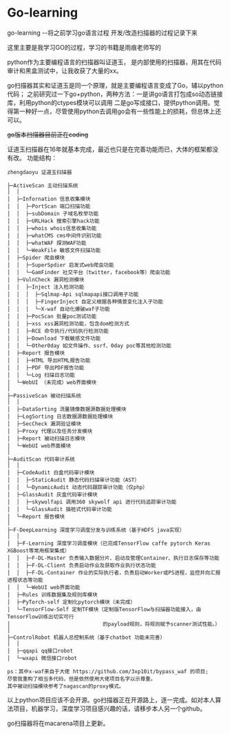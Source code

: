 # Go-learning
go-learning --将之前学习go语言过程 开发/改造扫描器的过程记录下来

这里主要是我学习GO的过程，学习的书籍是雨痕老师写的

python作为主要编程语言的扫描器叫证道玉，
是内部使用的扫描器，用其在代码审计和黑盒测试中，让我收获了大量的xx。

go扫描器其实和证道玉是同一个原理，就是主要编程语言变成了Go，辅以python代码；
之前研究过一下go+python，两种方法：一是讲go语言打包成so动态链接库，利用python的ctypes模块可以调用
二是go写成接口，提供python调用。觉得第一种好一点，尽管使用python去调用go会有一些性能上的损耗，但总体上还可以。

<del>go版本扫描器目前正在coding</del>

证道玉扫描器在16年就基本完成，最近也只是在完善功能而已，大体的框架都没有改。
功能结构：
```
zhengdaoyu 证道玉扫描器

├─ActiveScan 主动扫描系统
│  │
│  ├─Infornation 信息收集模块
│  │  ├─PortScan 端口扫描功能
│  │  ├─subDomain 子域名枚举功能
│  │  ├─URLHack 搜索引擎hack功能
│  │  ├─whois whois信息收集功能
│  │  ├─whatCMS cms中间件识别功能
│  │  ├─whatWAF 探测WAF功能
│  │  └─WeakFile 敏感文件扫描功能
│  ├─Spider 爬虫模块
│  │  ├─SuperSpdier 启发式web爬虫功能
│  │  └─GamFinder 社交平台（twitter，facebook等）爬虫功能
│  ├─VulnCheck 漏洞检测模块
│  │  ├─Inject 注入检测功能
│  │  │  ├─Sqlmap-Api sqlmapapi接口调用子功能
│  │  │  ├─FingerInject 自定义根据各种情景变化注入子功能
│  │  │  └─X-waf 自动化爆破waf子功能
│  │  ├─PocScan 批量poc测试功能
│  │  ├─xss xss漏洞检测功能，包含dom检测方式
│  │  ├─RCE 命令执行/代码执行检测功能
│  │  ├─Download 下载敏感文件功能
│  │  └─Other0day 如文件操作、ssrf、0day poc等其他检测功能
│  ├─Report 报告模块
│  │  ├─HTML 导出HTML报告功能
│  │  ├─PDF 导出PDF报告功能
│  │  └─Log 扫描日志功能
│  └─WebUI （未完成）web界面模块
│
├─PassiveScan 被动扫描系统
│  │
│  ├─DataSorting 流量镜像数据源数据处理模块
│  ├─LogSorting 日志数据源数据处理模块
│  ├─SecCheck 漏洞验证模块
│  ├─Proxy 代理以及任务分发模块
│  ├─Report 被动扫描日志模块
│  └─WebUI web界面模块
│
├─AuditScan 代码审计系统
│  │
│  ├─CodeAudit 白盒代码审计模块
│  │  ├─StaticAudit 静态代码扫描审计功能（AST）
│  │  └─DynamicAudit 动态代码跟踪审计功能（仅php）
│  ├─GlassAudit 灰盒代码审计模块
│  │  ├─skywolfapi 调用360 skywolf api 进行代码追踪审计功能
│  │  └─GlassAudit 插桩式代码审计功能
│  └─Report 报告模块
│
├─F-DeepLearning 深度学习调度分发与训练系统（基于HDFS java实现）
│  │
│  ├─F-Learning 深度学习调度模块（已完成TensorFlow caffe pytorch Keras XGBoost等常用框架集成）
│  │  ├─F-DL-Master 负责输入数据分片、启动及管理Container、执行日志保存等功能
│  │  ├─F-DL-Client 负责启动作业及获取作业执行状态功能
│  │  ├─F-DL-Container 作业的实际执行者，负责启动Worker或PS进程，监控并向汇报进程状态等功能
│  │  └─WebUI web界面功能
│  ├─Rules 训练数据集及规则库模块
│  ├─PyTorch-self 定制化pytorch模块（未完成）
│  └─TensorFlow-Self 定制TF模块（定制版TensorFlow与扫描器功能接入，由TensorFlow训练出切实可行
│                              的payload规则，将规则赋予scanner测试性能。）
│
├─ControlRobot 机器人总控制系统（基于chatbot 功能未完善）
│  │
│  ├─qqapi qq接口robot
│  └─wxapi 微信接口robot

ps：其中x-waf来自于大佬 https://github.com/3xp10it/bypass_waf 的项目;
尽管我重构了相当多代码，但是依然使用大佬项目名字以示尊重。
其中被动扫描模块参考了nagascan的proxy模式。
```

以上python项目应该不会开源。go扫描器正在开源路上，逐一完成。如对本人算法项目，机器学习，深度学习项目感兴趣的话，请移步本人另一个github。

go扫描器将在macarena项目上更新。
